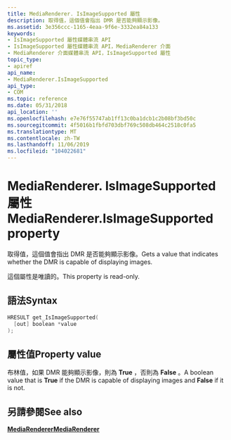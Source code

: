 ```yaml
---
title: MediaRenderer. IsImageSupported 屬性
description: 取得值，這個值會指出 DMR 是否能夠顯示影像。
ms.assetid: 3e356ccc-1165-4eaa-9f6e-3332ea84a133
keywords:
- IsImageSupported 屬性媒體串流 API
- IsImageSupported 屬性媒體串流 API，MediaRenderer 介面
- MediaRenderer 介面媒體串流 API，IsImageSupported 屬性
topic_type:
- apiref
api_name:
- MediaRenderer.IsImageSupported
api_type:
- COM
ms.topic: reference
ms.date: 05/31/2018
api_location: ''
ms.openlocfilehash: e7e76f55747ab1ff13c0ba1dcb1c2b08bf3bd50c
ms.sourcegitcommit: 4f5016b1fbfd703dbf769c508db464c2518c0fa5
ms.translationtype: MT
ms.contentlocale: zh-TW
ms.lasthandoff: 11/06/2019
ms.locfileid: "104022681"
---
```

# <a name="mediarendererisimagesupported-property"></a><span data-ttu-id="55de9-106">MediaRenderer. IsImageSupported 屬性</span><span class="sxs-lookup"><span data-stu-id="55de9-106">MediaRenderer.IsImageSupported property</span></span>

<span data-ttu-id="55de9-107">取得值，這個值會指出 DMR 是否能夠顯示影像。</span><span class="sxs-lookup"><span data-stu-id="55de9-107">Gets a value that indicates whether the DMR is capable of displaying images.</span></span>

<span data-ttu-id="55de9-108">這個屬性是唯讀的。</span><span class="sxs-lookup"><span data-stu-id="55de9-108">This property is read-only.</span></span>

## <a name="syntax"></a><span data-ttu-id="55de9-109">語法</span><span class="sxs-lookup"><span data-stu-id="55de9-109">Syntax</span></span>


```C++
HRESULT get_IsImageSupported(
  [out] boolean *value
);
```



## <a name="property-value"></a><span data-ttu-id="55de9-110">屬性值</span><span class="sxs-lookup"><span data-stu-id="55de9-110">Property value</span></span>

<span data-ttu-id="55de9-111">布林值，如果 DMR 能夠顯示影像，則為 **True** ，否則為 **False** 。</span><span class="sxs-lookup"><span data-stu-id="55de9-111">A boolean value that is **True** if the DMR is capable of displaying images and **False** if it is not.</span></span>

## <a name="see-also"></a><span data-ttu-id="55de9-112">另請參閱</span><span class="sxs-lookup"><span data-stu-id="55de9-112">See also</span></span>

<dl> <dt>

[<span data-ttu-id="55de9-113">**MediaRenderer**</span><span class="sxs-lookup"><span data-stu-id="55de9-113">**MediaRenderer**</span></span>](mediarenderer.md)
</dt> </dl>

 

 




